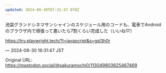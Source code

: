 ```yaml
---
updated: 2024-08-30T07:31:47.078Z
---
```


<p>池袋グランドシネマサンシャインのスケジュール用のコードも、電車でAndroidのブラウザ内で頑張って書いたら7割くらい完成した（いいね♡）</p><p><a href="https://try.playwright.tech/?l=javascript&amp;s=gsl3h0r" target="_blank" rel="nofollow noopener noreferrer" translate="no"><span class="invisible">https://</span><span class="ellipsis">try.playwright.tech/?l=javascr</span><span class="invisible">ipt&amp;s=gsl3h0r</span></a></p>

&mdash; 2024-08-30 16:31:47 JST

Original URL: https://mastodon.social/@sakuramochi0/113049803625467469
